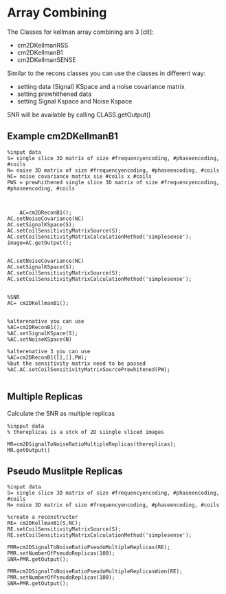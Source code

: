 # Array Combining
The Classes for kellman array combining are 3 [cit]:
- cm2DKellmanRSS
- cm2DKellmanB1
- cm2DKellmanSENSE

Similar to the recons classes you can use the classes in different way:
- setting data (Signal) KSpace and a noise covariance matrix
- setting prewhithened data
- setting Signal Kspace and Noise Kspace

SNR will be available by calling CLASS.getOutput() 

## Example cm2DKellmanB1

```
%input data
S= single slice 3D matrix of size #frequencyencoding, #phaseencoding, #coils
N= noise 3D matrix of size #frequencyencoding, #phaseencoding, #coils
NC= noise covariance matrix sie #coils x #coils
PWS = prewhithened single slice 3D matrix of size #frequencyencoding, #phaseencoding, #coils



	AC=cm2DReconB1();
AC.setNoiseCovariance(NC)
AC.setSignalKSpace(S);
AC.setCoilSensitivityMatrixSource(S);
AC.setCoilSensitivityMatrixCalculationMethod('simplesense');
image=AC.getOutput();


AC.setNoiseCovariance(NC)
AC.setSignalKSpace(S);
AC.setCoilSensitivityMatrixSource(S);
AC.setCoilSensitivityMatrixCalculationMethod('simplesense');


%SNR
AC= cm2DKellmanB1();


%alterenative you can use
%AC=cm2DReconB1();
%AC.setSignalKSpace(S);
%AC.setNoiseKSpace(N)

%alterenative 3 you can use
%AC=cm2DReconB1([],[],PW);
%but the sensitivity matrix need to be passed
%AC.AC.setCoilSensitivityMatrixSourcePrewhitened(PW);


```

## Multiple Replicas

Calculate the SNR as multiple replicas



```
%inpput data
% thereplicas is a stck of 2D siingle sliced images

MR=cm2DSignalToNoiseRatioMultipleReplicas(thereplicas);
MR.getOutput()

```


## Pseudo Muslitple Replicas

```
%input data
S= single slice 3D matrix of size #frequencyencoding, #phaseencoding, #coils
N= noise 3D matrix of size #frequencyencoding, #phaseencoding, #coils

%create a reconstructor
RE= cm2DKellmanB1(S,NC);
RE.setCoilSensitivityMatrixSource(S);
RE.setCoilSensitivityMatrixCalculationMethod('simplesense');

PMR=cm2DSignalToNoiseRatioPseudoMultipleReplicas(RE);
PMR.setNumberOfPseudoReplicas(100);
SNR=PMR.getOutput();

PMR=cm2DSignalToNoiseRatioPseudoMultipleReplicasWien(RE);
PMR.setNumberOfPseudoReplicas(100);
SNR=PMR.getOutput();

```
